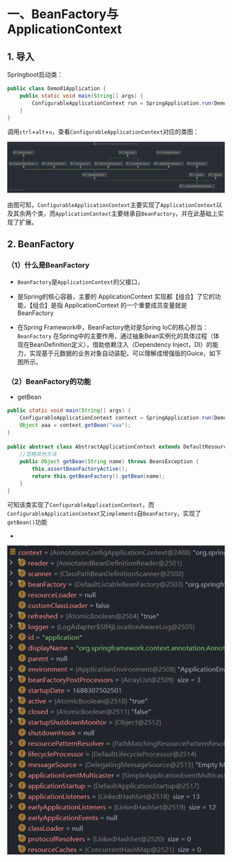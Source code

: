 # 一、BeanFactory与ApplicationContext

## 1. 导入

Springboot启动类：

```java
public class Demo01Application {
    public static void main(String[] args) {
        ConfigurableApplicationContext run = SpringApplication.run(Demo01Application.class, args);
    }
}
```

调用`ctrl`+`alt`+`u`，查看`ConfigurableApplicationContext`对应的类图：

![image-20230702190407418](img/image-20230702190407418.png)

由图可知，`ConfigurableApplicationContext`主要实现了`ApplicationContext`以及其余两个类，而`ApplicationContext`主要继承自`BeanFactory`，并在此基础上实现了扩展。

## 2. BeanFactory

### （1）什么是BeanFactory

- `BeanFactory`是`ApplicationContext`的父接口，

- 是Spring的核心容器，主要的 ApplicationContext 实现都【组合】了它的功能，【组合】是指 ApplicationContext 的一个重要成员变量就是 BeanFactory
- 在Spring Framework中，BeanFactory绝对是Spring IoC的核心担当：`BeanFactory` 在Spring中的主要作用，通过抽象Bean实例化的具体过程（体现在BeanDefinition定义），借助依赖注入（Dependency Inject，DI）的能力，实现基于元数据的业务对象自动装配，可以理解成增强版的Guice，如下图所示。

### （2）BeanFactory的功能

- getBean

```java
public static void main(String[] args) {
    ConfigurableApplicationContext context = SpringApplication.run(Demo01Application.class, args);
    Object aaa = context.getBean("aaa");
}

public abstract class AbstractApplicationContext extends DefaultResourceLoader implements ConfigurableApplicationContext {
    //忽略其他方法
    public Object getBean(String name) throws BeansException {
        this.assertBeanFactoryActive();
        return this.getBeanFactory().getBean(name);
    }
}
```

可知该类实现了`ConfigurableApplicationContext`，而`ConfigurableApplicationContext`又`implements`自`BeanFactory`，实现了`getBean()`功能

- 

![image-20230702221929610](img/image-20230702221929610.png)